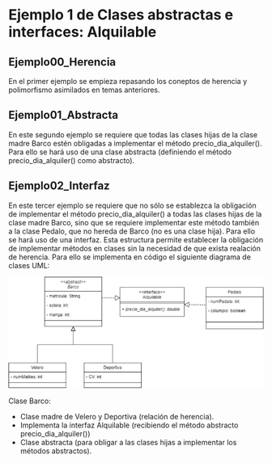 # Ejemplo 1 de Clases abstractas e interfaces: Alquilable

## Ejemplo00_Herencia

En el primer ejemplo se empieza repasando los coneptos de herencia y polimorfismo asimilados en temas anteriores. 

## Ejemplo01_Abstracta

En este segundo ejemplo se requiere que todas las clases hijas de la clase madre Barco estén obligadas a implementar el método precio_dia_alquiler(). Para ello se hará uso de una clase abstracta (definiendo el método precio_dia_alquiler() como abstracto).

## Ejemplo02_Interfaz

En este tercer ejemplo se requiere que no sólo se establezca la obligación de implementar el método precio_dia_alquiler() a todas las clases hijas de la clase madre Barco, sino que se requiere implementar este método también a la clase Pedalo, que no hereda de Barco (no es una clase hija). Para ello se hará uso de una interfaz. Esta estructura permite establecer la obligación de implementar métodos en clases sin la necesidad de que exista realación de herencia. Para ello se implementa en código el siguiente diagrama de clases UML:

![Diagrama de clases UML](../imagenes/ejemplo02-uml.png)

Clase Barco: 
- Clase madre de Velero y Deportiva (relación de herencia). 
- Implementa la interfaz Alquilable (recibiendo el método abstracto precio_dia_alquiler())
- Clase abstracta (para obligar a las clases hijas a implementar los métodos abstractos).
